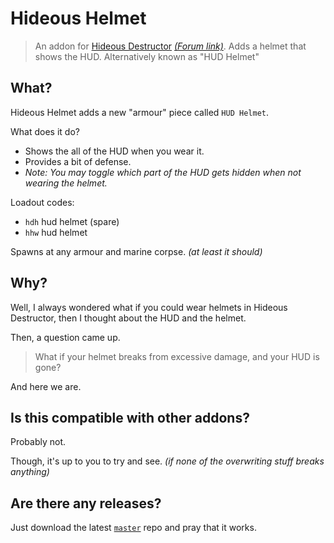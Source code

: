 # Hideous Helmet
> An addon for [Hideous Destructor](https://codeberg.org/mc776/hideousdestructor) [*(Forum link)*](https://forum.zdoom.org/viewtopic.php?f=43&t=12973). Adds a helmet that shows the HUD.
> Alternatively known as "HUD Helmet"

## What?
Hideous Helmet adds a new "armour" piece called `HUD Helmet`.

What does it do?
* Shows the all of the HUD when you wear it.
* Provides a bit of defense.
* *Note: You may toggle which part of the HUD gets hidden when not wearing the helmet.*

Loadout codes:
* `hdh` hud helmet (spare)
* `hhw` hud helmet

Spawns at any armour and marine corpse. *(at least it should)*

## Why?
Well, I always wondered what if you could wear helmets in Hideous Destructor, then I thought about the HUD and the helmet.

Then, a question came up.

> What if your helmet breaks from excessive damage, and your HUD is gone?

And here we are.

## Is this compatible with other addons?
Probably not.

Though, it's up to you to try and see. *(if none of the overwriting stuff breaks anything)*


## Are there any releases?
Just download the latest [`master`](https://github.com/dastrukar/hideous-helmet/archive/refs/heads/master.zip) repo and pray that it works.
